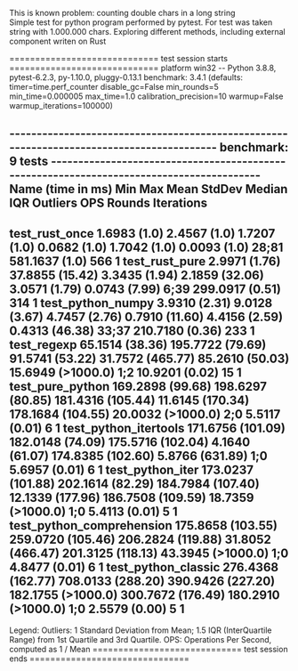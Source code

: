This is known problem: counting double chars in a long string  
Simple test for python program performed by pytest. 
For test was taken string with 1.000.000 chars.
Exploring different methods, including external component writen on Rust

============================= test session starts =============================
platform win32 -- Python 3.8.8, pytest-6.2.3, py-1.10.0, pluggy-0.13.1
benchmark: 3.4.1 (defaults: timer=time.perf_counter disable_gc=False min_rounds=5 min_time=0.000005 max_time=1.0 calibration_precision=10 warmup=False warmup_iterations=100000)

----------------------------------------------------------------------------------------- benchmark: 9 tests -----------------------------------------------------------------------------------------
Name (time in ms)                  Min                 Max                Mean              StdDev              Median                 IQR            Outliers       OPS            Rounds  Iterations
------------------------------------------------------------------------------------------------------------------------------------------------------------------------------------------------------
test_rust_once                  1.6983 (1.0)        2.4567 (1.0)        1.7207 (1.0)        0.0682 (1.0)        1.7042 (1.0)        0.0093 (1.0)         28;81  581.1637 (1.0)         566           1
test_rust_pure                  2.9971 (1.76)      37.8855 (15.42)      3.3435 (1.94)       2.1859 (32.06)      3.0571 (1.79)       0.0743 (7.99)         6;39  299.0917 (0.51)        314           1
test_python_numpy               3.9310 (2.31)       9.0128 (3.67)       4.7457 (2.76)       0.7910 (11.60)      4.4156 (2.59)       0.4313 (46.38)       33;37  210.7180 (0.36)        233           1
test_regexp                    65.1514 (38.36)    195.7722 (79.69)     91.5741 (53.22)     31.7572 (465.77)    85.2610 (50.03)     15.6949 (>1000.0)       1;2   10.9201 (0.02)         15           1
test_pure_python              169.2898 (99.68)    198.6297 (80.85)    181.4316 (105.44)    11.6145 (170.34)   178.1684 (104.55)    20.0032 (>1000.0)       2;0    5.5117 (0.01)          6           1
test_python_itertools         171.6756 (101.09)   182.0148 (74.09)    175.5716 (102.04)     4.1640 (61.07)    174.8385 (102.60)     5.8766 (631.89)        1;0    5.6957 (0.01)          6           1
test_python_iter              173.0237 (101.88)   202.1614 (82.29)    184.7984 (107.40)    12.1339 (177.96)   186.7508 (109.59)    18.7359 (>1000.0)       1;0    5.4113 (0.01)          5           1
test_python_comprehension     175.8658 (103.55)   259.0720 (105.46)   206.2824 (119.88)    31.8052 (466.47)   201.3125 (118.13)    43.3945 (>1000.0)       1;0    4.8477 (0.01)          6           1
test_python_classic           276.4368 (162.77)   708.0133 (288.20)   390.9426 (227.20)   182.1755 (>1000.0)  300.7672 (176.49)   180.2910 (>1000.0)       1;0    2.5579 (0.00)          5           1
------------------------------------------------------------------------------------------------------------------------------------------------------------------------------------------------------

Legend:
  Outliers: 1 Standard Deviation from Mean; 1.5 IQR (InterQuartile Range) from 1st Quartile and 3rd Quartile.
  OPS: Operations Per Second, computed as 1 / Mean
============================= test session ends ===============================